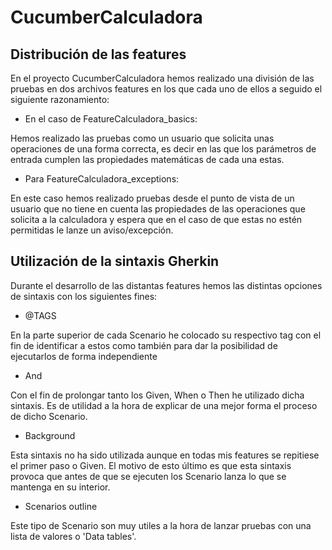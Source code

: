 # CucumberCalculadora

## Distribución de las features

En el proyecto CucumberCalculadora hemos realizado una división de las pruebas en dos archivos features en los que cada uno de ellos a seguido el siguiente razonamiento:

- En el caso de FeatureCalculadora_basics:
   
Hemos realizado las pruebas como un usuario que solicita unas operaciones de una forma correcta, es decir en las que los parámetros de entrada cumplen las propiedades matemáticas de cada una estas. 

- Para FeatureCalculadora_exceptions: 

En este caso hemos realizado pruebas desde el punto de vista de un usuario que no tiene en cuenta las propiedades de las operaciones que solicita a la calculadora y espera que en el caso de que estas no estén permitidas le lanze un aviso/excepción. 

## Utilización de la sintaxis Gherkin

Durante el desarrollo de las distantas features hemos las distintas opciones de sintaxis con los siguientes fines:

- @TAGS 

En la parte superior de cada Scenario he colocado su respectivo tag con el fin de identificar a estos como también para dar la posibilidad de ejecutarlos de forma independiente

- And

Con el fin de prolongar tanto los Given, When o Then he utilizado dicha sintaxis. Es de utilidad a la hora de explicar de una mejor forma el proceso de dicho Scenario.

- Background

Esta sintaxis no ha sido utilizada aunque en todas mis features se repitiese el primer paso o Given. El motivo de esto último es que esta sintaxis provoca que antes de que se ejecuten los Scenario lanza lo que se mantenga en su interior. 

- Scenarios outline

Este tipo de Scenario son muy utiles a la hora de lanzar pruebas con una lista de valores o 'Data tables'. 

